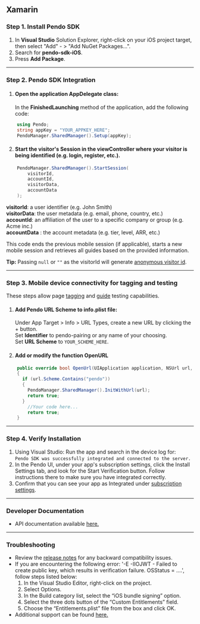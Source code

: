 ## Xamarin

### Step 1. Install Pendo SDK

1. In **Visual Studio** Solution Explorer, right-click on your iOS project target, then select "Add" - > "Add NuGet Packages…".
2. Search for **pendo-sdk-iOS**.
3. Press **Add Package**.

-------------

### Step 2. Pendo SDK Integration

1. #### Open the application **AppDelegate class**:

    In the **FinishedLaunching** method of the application, add the following code:

```c#
    using Pendo;
    string appKey = "YOUR_APPKEY_HERE";
    PendoManager.SharedManager().Setup(appKey);
```

2. #### Start the visitor's Session in the **viewController** where your visitor is being identified (e.g. login, register, etc.).

```c#
    PendoManager.SharedManager().StartSession(
        visitorId,
        accountId,
        visitorData,
        accountData
    );
```
**visitorId**: a user identifier (e.g. John Smith)  
**visitorData**: the user metadata (e.g. email, phone, country, etc.)  
**accountId**: an affiliation of the user to a specific company or group (e.g. Acme inc.)  
**accountData** : the account metadata (e.g. tier, level, ARR, etc.)

This code ends the previous mobile session (if applicable), starts a new mobile session and retrieves all guides based on the provided information.

**Tip:** Passing `null` or `""` as the visitorId will generate <a href="https://help.pendo.io/resources/support-library/analytics/anonymous-visitors.html" target="_blank">anonymous visitor id</a>.

-------------

### Step 3. Mobile device connectivity for tagging and testing

These steps allow page <a href="https://support.pendo.io/hc/en-us/articles/360033609651-Tagging-Mobile-Pages#HowtoTagaPage" target="_blank">tagging</a>
and <a href="https://support.pendo.io/hc/en-us/articles/360033487792-Creating-a-Mobile-Guide#test-guide-on-device-0-6" target="_blank">guide</a> testing capabilities.

1. #### Add Pendo URL Scheme to **info.plist** file:

    Under App Target > Info > URL Types, create a new URL by clicking the + button.  
    Set **Identifier** to pendo-pairing or any name of your choosing.  
    Set **URL Scheme** to `YOUR_SCHEME_HERE`.

2. #### Add or modify the function **OpenURL**

```c#
    public override bool OpenUrl(UIApplication application, NSUrl url, string sourceApplication, NSObject annotation)
    {
      if (url.Scheme.Contains("pendo"))
      {
        PendoManager.SharedManager().InitWithUrl(url);
        return true;
      }
        //Your code here...
        return true;
    }
```

-------------

### Step 4. Verify Installation
1. Using Visual Studio: Run the app and search in the device log for:  
    `Pendo SDK was successfully integrated and connected to the server.`
2. In the Pendo UI, under your app's subscription settings, click the Install Settings tab, and look for the Start Verification button. Follow instructions there to make sure you have integrated correctly.  
3. Confirm that you can see your app as Integrated under <a href="https://app.pendo.io/admin" target="_blank">subscription settings</a>.

-------------

### Developer Documentation

* API documentation available <a href="https://support.pendo.io/hc/en-us/articles/4405948770715-Xamarin-Developer-API-Documentation-iOS" target="_blank">here.</a>

-------------

### Troubleshooting

+ Review the <a href="https://developers.pendo.io/category/mobile-sdk/" target="_blank">release notes</a> for any backward compatibility issues.
+ If you are encountering the following error: '-E -IIOJWT - Failed to create public key, which results in verification failure. OSStatus = ....', follow steps listed below:
  1. In the Visual Studio Editor, right-click on the project.
  2. Select Options.
  3. In the Build category list, select the “iOS bundle signing” option.
  4. Select the three dots button of the “Custom Entitlements” field.
  5. Choose the “Entitlements.plist” file from the box and click OK.
+ Additional support can be found <a href="https://github.com/pendo-io/pendo-mobile-sdk/ios" target="_blank">here.</a>
